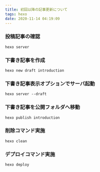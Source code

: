 ```yaml
---
title: 初回以降の記事更新について
tags: hexo
date: 2020-11-14 04:19:09
---
```


### 投稿記事の確認
```
hexo server
```

<!-- more -->

### 下書き記事を作成

```
hexo new draft introduction
```

### 下書き記事表示オプションでサーバ起動

```
hexo server --draft
```

### 下書き記事を公開フォルダへ移動

```
hexo publish introduction
```

### 削除コマンド実施
```
hexo clean
```

### デプロイコマンド実施
```
hexo deploy
```